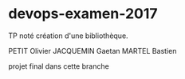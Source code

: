 # devops-examen-2017
TP noté création d'une bibliothèque.

PETIT Olivier
JACQUEMIN Gaetan
MARTEL Bastien

projet final dans cette branche
